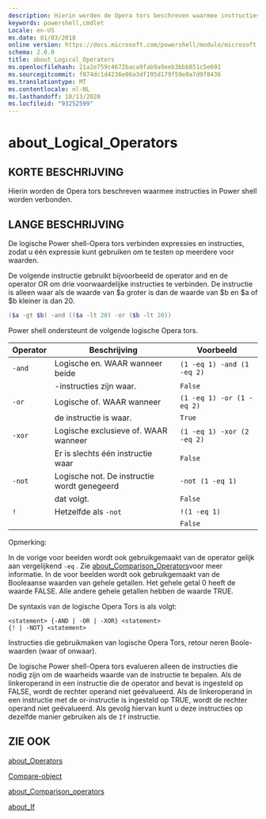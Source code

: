 ```yaml
---
description: Hierin worden de Opera tors beschreven waarmee instructies in Power shell worden verbonden.
keywords: powershell,cmdlet
Locale: en-US
ms.date: 01/03/2018
online version: https://docs.microsoft.com/powershell/module/microsoft.powershell.core/about/about_logical_operators?view=powershell-5.1&WT.mc_id=ps-gethelp
schema: 2.0.0
title: about_Logical_Operators
ms.openlocfilehash: 21a2e759c4672baca9fab9a9eeb3bbb851c5e691
ms.sourcegitcommit: f874dc1d4236e06a3df195d179f59e0a7d9f8436
ms.translationtype: MT
ms.contentlocale: nl-NL
ms.lasthandoff: 10/13/2020
ms.locfileid: "93252599"
---
```

# <a name="about_logical_operators"></a>about_Logical_Operators

## <a name="short-description"></a>KORTE BESCHRIJVING

Hierin worden de Opera tors beschreven waarmee instructies in Power shell worden verbonden.

## <a name="long-description"></a>LANGE BESCHRIJVING

De logische Power shell-Opera tors verbinden expressies en instructies, zodat u één expressie kunt gebruiken om te testen op meerdere voor waarden.

De volgende instructie gebruikt bijvoorbeeld de operator and en de operator OR om drie voorwaardelijke instructies te verbinden. De instructie is alleen waar als de waarde van $a groter is dan de waarde van $b en $a of $b kleiner is dan
20.

```powershell
($a -gt $b) -and (($a -lt 20) -or ($b -lt 20))
```

Power shell ondersteunt de volgende logische Opera tors.

|Operator|Beschrijving                        |Voorbeeld                   |
|--------|-----------------------------------|--------------------------|
|`-and`  |Logische en. WAAR wanneer beide        |`(1 -eq 1) -and (1 -eq 2)`|
|        |-instructies zijn waar.               |`False`                   |
|`-or`   |Logische of. WAAR wanneer       |`(1 -eq 1) -or (1 -eq 2)` |
|        |de instructie is waar.                 |`True`                    |
|`-xor`  |Logische exclusieve of. WAAR wanneer    |`(1 -eq 1) -xor (2 -eq 2)`|
|        |Er is slechts één instructie waar         |`False`                   |
|`-not`  |Logische not. De instructie wordt genegeerd |`-not (1 -eq 1)`          |
|        |dat volgt.                      |`False`                   |
|`!`     |Hetzelfde als `-not`                     |`!(1 -eq 1)`              |
|        |                                   |`False`                   |

 Opmerking:

In de vorige voor beelden wordt ook gebruikgemaakt van de operator gelijk aan vergelijkend `-eq` . Zie [about_Comparison_Operators](about_Comparison_Operators.md)voor meer informatie. In de voor beelden wordt ook gebruikgemaakt van de Booleaanse waarden van gehele getallen. Het gehele getal 0 heeft de waarde FALSE. Alle andere gehele getallen hebben de waarde TRUE.

De syntaxis van de logische Opera Tors is als volgt:

```
<statement> {-AND | -OR | -XOR} <statement>
{! | -NOT} <statement>
```

Instructies die gebruikmaken van logische Opera Tors, retour neren Boole-waarden (waar of onwaar).

De logische Power shell-Opera tors evalueren alleen de instructies die nodig zijn om de waarheids waarde van de instructie te bepalen. Als de linkeroperand in een instructie die de operator and bevat is ingesteld op FALSE, wordt de rechter operand niet geëvalueerd.
Als de linkeroperand in een instructie met de or-instructie is ingesteld op TRUE, wordt de rechter operand niet geëvalueerd. Als gevolg hiervan kunt u deze instructies op dezelfde manier gebruiken als de `If` instructie.

## <a name="see-also"></a>ZIE OOK

[about_Operators](about_Operators.md)

[Compare-object](xref:Microsoft.PowerShell.Utility.Compare-Object)

[about_Comparison_operators](about_Comparison_Operators.md)

[about_If](about_If.md)
